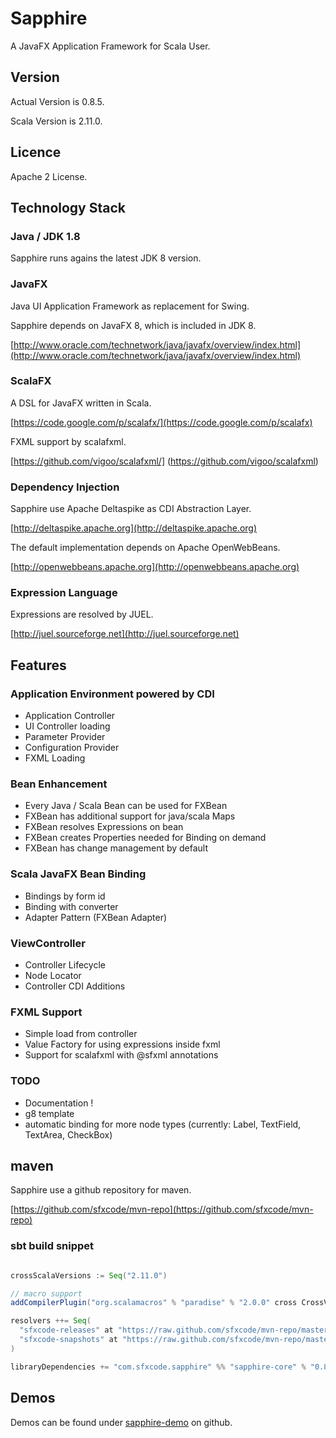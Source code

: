 # Sapphire

A JavaFX Application Framework for Scala User.

## Version

Actual Version is 0.8.5.

Scala Version is 2.11.0.

## Licence

Apache 2 License.

## Technology Stack

### Java / JDK 1.8

Sapphire runs agains the latest JDK 8 version.

### JavaFX

Java UI Application Framework as replacement for Swing.

Sapphire depends on JavaFX 8, which is included in JDK 8.

[http://www.oracle.com/technetwork/java/javafx/overview/index.html](http://www.oracle.com/technetwork/java/javafx/overview/index.html)


### ScalaFX

A DSL for JavaFX written in Scala.

[https://code.google.com/p/scalafx/](https://code.google.com/p/scalafx)

FXML support by scalafxml.

[https://github.com/vigoo/scalafxml/] (https://github.com/vigoo/scalafxml)

### Dependency Injection

Sapphire use Apache Deltaspike as CDI Abstraction Layer.

[http://deltaspike.apache.org](http://deltaspike.apache.org)

The default implementation depends on Apache OpenWebBeans.

[http://openwebbeans.apache.org](http://openwebbeans.apache.org)

### Expression Language

Expressions are resolved by JUEL.

[http://juel.sourceforge.net](http://juel.sourceforge.net)

## Features

### Application Environment powered by CDI

- Application Controller
- UI Controller loading
- Parameter Provider
- Configuration Provider
- FXML Loading

### Bean Enhancement

- Every Java / Scala Bean can be used for FXBean
- FXBean has additional support for java/scala Maps
- FXBean resolves Expressions on bean
- FXBean creates Properties needed for Binding on demand
- FXBean has change management by default

### Scala JavaFX Bean Binding

- Bindings by form id
- Binding with converter
- Adapter Pattern (FXBean Adapter)

### ViewController

- Controller Lifecycle
- Node Locator
- Controller CDI Additions

### FXML Support

- Simple load from controller
- Value Factory for using expressions inside fxml
- Support for scalafxml with @sfxml annotations

### TODO

- Documentation !
- g8 template
- automatic binding for more node types (currently: Label, TextField, TextArea, CheckBox)


## maven

Sapphire use a github repository for maven.

[https://github.com/sfxcode/mvn-repo](https://github.com/sfxcode/mvn-repo)

### sbt build snippet

```scala

crossScalaVersions := Seq("2.11.0")

// macro support
addCompilerPlugin("org.scalamacros" % "paradise" % "2.0.0" cross CrossVersion.full)

resolvers ++= Seq(
  "sfxcode-releases" at "https://raw.github.com/sfxcode/mvn-repo/master/releases",
  "sfxcode-snapshots" at "https://raw.github.com/sfxcode/mvn-repo/master/snapshots"
)

libraryDependencies += "com.sfxcode.sapphire" %% "sapphire-core" % "0.8.5"
```

## Demos

Demos can be found under [sapphire-demo](https://github.com/sfxcode/sapphire-demo) on github.
